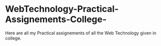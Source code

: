 # WebTechnology-Practical-Assignements-College-
Here are all my Practical assignements of all the Web Technology given in college.
